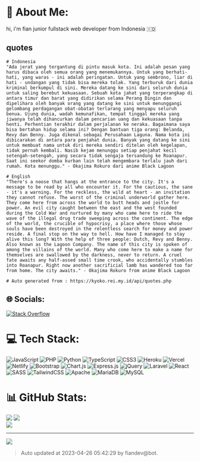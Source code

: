   # 💫 About Me:
  hi, i'm fian junior fullstack web developer from Indonesia 🇮🇩
  
  ## quotes
  ```
  # Indonesia
  "Ada jerat yang tergantung di pintu masuk kota. Ini adalah pesan yang harus dibaca oleh semua orang yang menemukannya. Untuk yang berhati-hati, yang waras - ini adalah peringatan. Untuk yang sembrono, liar di hati - undangan yang tidak bisa mereka tolak. Yang terburuk dari dunia kriminal berkumpul di sini. Mereka datang ke sini dari seluruh dunia untuk saling berebut kekuasaan. Sebuah kota jahat yang terperangkap di antara timur dan barat yang didirikan selama Perang Dingin dan dipelihara oleh banyak orang yang datang ke sini untuk menunggangi gelombang perdagangan obat-obatan terlarang yang menyapu seluruh benua. Ujung dunia, wadah kemunafikan, tempat tinggal mereka yang jiwanya telah dihancurkan dalam pencarian uang dan kekuasaan tanpa henti. Perhentian terakhir dalam perjalanan ke neraka. Bagaimana saya bisa bertahan hidup selama ini? Dengan bantuan tiga orang: Belanda, Revy dan Benny. Juga dikenal sebagai Perusahaan Laguna. Nama kota ini dibicarakan di antara para penjahat dunia. Banyak yang datang ke sini untuk membuat nama untuk diri mereka sendiri ditelan oleh kegelapan, tidak pernah kembali. Nasib kejam menunggu setiap penjahat kecil setengah-setengah, yang secara tidak sengaja tersandung ke Roanapur. Saat ini seekor domba kurban lain telah mengembara terlalu jauh dari rumah. Kota menunggu." - Okajima Rokuro dari anime Black Lagoon
  
  # English
  "There's a noose that hangs at the entrance to the city. It's a message to be read by all who encounter it. For the cautious, the sane - it's a warning. For the reckless, the wild at heart - an invitation they cannot refuse. The worst of the criminal underworld gather here. They come here from across the world to butt heads and jostle for power. An evil city caught between the east and the west founded during the Cold War and nurtured by many who came here to ride the wave of the illegal drug trade sweeping across the continent. The edge of the world, the crucible of hypocrisy, a place where those whose souls have been destroyed in the relentless search for money and power reside. A final stop on the way to hell. How have I managed to stay alive this long? With the help of three people: Dutch, Revy and Benny. Also known as the Lagoon Company. The name of this city is spoken of among the villains of the world. Many who come here to make a name for themselves are swallowed by the darkness, never to return. A cruel fate awaits any half-assed small time crook, who accidentally stumbles into Roanapur. Right now another sacrificial lamb has wandered too far from home. The city awaits." - Okajima Rokuro from anime Black Lagoon
  
  # Auto generated from : https://kyoko.rei.my.id/api/quotes.php
  ```
  
  ## 🌐 Socials:
  [![Stack Overflow](https://img.shields.io/badge/-Stackoverflow-FE7A16?logo=stack-overflow&logoColor=white)](https://stackoverflow.com/users/fiandev)
  
  # 💻 Tech Stack:
  ![JavaScript](https://img.shields.io/badge/javascript-%23323330.svg?style=for-the-badge&logo=javascript&logoColor=%23F7DF1E) ![PHP](https://img.shields.io/badge/php-%23777BB4.svg?style=for-the-badge&logo=php&logoColor=white) ![Python](https://img.shields.io/badge/python-3670A0?style=for-the-badge&logo=python&logoColor=ffdd54) ![TypeScript](https://img.shields.io/badge/typescript-%23007ACC.svg?style=for-the-badge&logo=typescript&logoColor=white) ![CSS3](https://img.shields.io/badge/css3-%231572B6.svg?style=for-the-badge&logo=css3&logoColor=white) ![Heroku](https://img.shields.io/badge/heroku-%23430098.svg?style=for-the-badge&logo=heroku&logoColor=white) ![Vercel](https://img.shields.io/badge/vercel-%23000000.svg?style=for-the-badge&logo=vercel&logoColor=white) ![Netlify](https://img.shields.io/badge/netlify-%23000000.svg?style=for-the-badge&logo=netlify&logoColor=#00C7B7) ![Bootstrap](https://img.shields.io/badge/bootstrap-%23563D7C.svg?style=for-the-badge&logo=bootstrap&logoColor=white) ![Chart.js](https://img.shields.io/badge/chart.js-F5788D.svg?style=for-the-badge&logo=chart.js&logoColor=white) ![Express.js](https://img.shields.io/badge/express.js-%23404d59.svg?style=for-the-badge&logo=express&logoColor=%2361DAFB) ![jQuery](https://img.shields.io/badge/jquery-%230769AD.svg?style=for-the-badge&logo=jquery&logoColor=white) ![Laravel](https://img.shields.io/badge/laravel-%23FF2D20.svg?style=for-the-badge&logo=laravel&logoColor=white) ![React](https://img.shields.io/badge/react-%2320232a.svg?style=for-the-badge&logo=react&logoColor=%2361DAFB) ![SASS](https://img.shields.io/badge/SASS-hotpink.svg?style=for-the-badge&logo=SASS&logoColor=white) ![TailwindCSS](https://img.shields.io/badge/tailwindcss-%2338B2AC.svg?style=for-the-badge&logo=tailwind-css&logoColor=white) ![Apache](https://img.shields.io/badge/apache-%23D42029.svg?style=for-the-badge&logo=apache&logoColor=white) ![MariaDB](https://img.shields.io/badge/MariaDB-003545?style=for-the-badge&logo=mariadb&logoColor=white) ![MySQL](https://img.shields.io/badge/mysql-%2300f.svg?style=for-the-badge&logo=mysql&logoColor=white)
  
  # 📊 GitHub Stats:
  ![](https://github-readme-stats.vercel.app/api/top-langs/?username=fiandev&theme=react&hide_border=true&include_all_commits=false&count_private=false&layout=compact)
  ![](https://github-readme-stats.vercel.app/api?username=fiandev&theme=react&hide_border=true&include_all_commits=false&count_private=false) <br/>
  ![](https://github-readme-streak-stats.herokuapp.com/?user=fiandev&theme=react&hide_border=true) <br/>
  
  ---
  [![](https://komarev.com/ghpvc/?username=fiandev&label=Profile%20views&color=0a93d1&style=flat)](https://github.com/fiandev)
  
  > Auto updated at 2023-04-26 05:42:29 by fiandev@bot.
